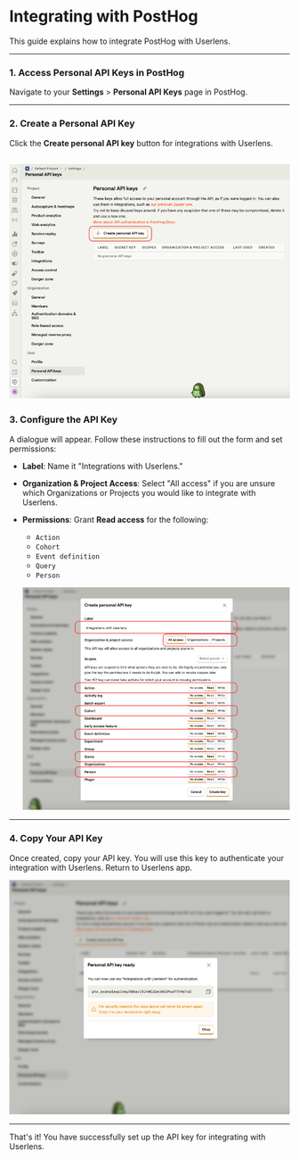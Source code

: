 # Integrating with PostHog

This guide explains how to integrate PostHog with Userlens.

---

### 1. Access Personal API Keys in PostHog
Navigate to your **Settings** > **Personal API Keys** page in PostHog.

---

### 2. Create a Personal API Key
Click the **Create personal API key** button for integrations with Userlens.

![screenshot](posthog_integration_step1.png)
---

### 3. Configure the API Key
A dialogue will appear. Follow these instructions to fill out the form and set permissions:

- **Label**: Name it "Integrations with Userlens."
- **Organization & Project Access**: Select "All access" if you are unsure which Organizations or Projects you would like to integrate with Userlens.
- **Permissions**: Grant **Read access** for the following:
  - `Action`
  - `Cohort`
  - `Event definition`
  - `Query`
  - `Person`
 
  ![screenshot](posthog_integration_step2.png)

---

### 4. Copy Your API Key
Once created, copy your API key. You will use this key to authenticate your integration with Userlens.
Return to Userlens app.

![screenshot](posthog_integration_step3.png)

---

That's it! You have successfully set up the API key for integrating with Userlens.
